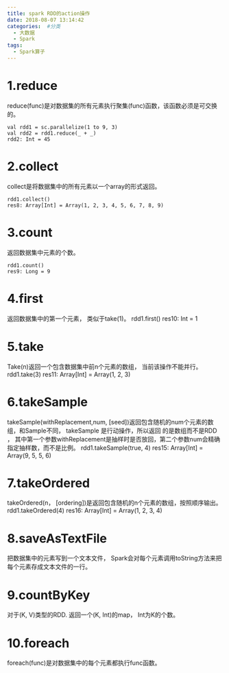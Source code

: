 ```yaml
---
title: spark RDD的action操作
date: 2018-08-07 13:14:42
categories:  #分类
  - 大数据
  - Spark
tags:
  - Spark算子
---
```


# 1.reduce
reduce(func)是对数据集的所有元素执行聚集(func)函数，该函数必须是可交换的。
```
val rdd1 = sc.parallelize(1 to 9, 3)
val rdd2 = rdd1.reduce(_ + _)
rdd2: Int = 45
```
# 2.collect
collect是将数据集中的所有元素以一个array的形式返回。
```
rdd1.collect()
res8: Array[Int] = Array(1, 2, 3, 4, 5, 6, 7, 8, 9)
```
# 3.count
返回数据集中元素的个数。
```
rdd1.count()
res9: Long = 9
```

<!--more-->

# 4.first
返回数据集中的第一个元素， 类似于take(1)。
rdd1.first()
res10: Int = 1
# 5.take
Take(n)返回一个包含数据集中前n个元素的数组， 当前该操作不能并行。
rdd1.take(3)
res11: Array[Int] = Array(1, 2, 3)
# 6.takeSample
takeSample(withReplacement,num, [seed])返回包含随机的num个元素的数组，和Sample不同， takeSample 是行动操作，所以返回
的是数组而不是RDD ， 其中第一个参数withReplacement是抽样时是否放回，第二个参数num会精确指定抽样数，而不是比例。
rdd1.takeSample(true, 4)
res15: Array[Int] = Array(9, 5, 5, 6)
# 7.takeOrdered
takeOrdered(n， [ordering])是返回包含随机的n个元素的数组，按照顺序输出。
rdd1.takeOrdered(4)
res16: Array[Int] = Array(1, 2, 3, 4)
# 8.saveAsTextFile
把数据集中的元素写到一个文本文件， Spark会对每个元素调用toString方法来把每个元素存成文本文件的一行。
# 9.countByKey
对于(K, V)类型的RDD. 返回一个(K, Int)的map， Int为K的个数。
# 10.foreach
foreach(func)是对数据集中的每个元素都执行func函数。
